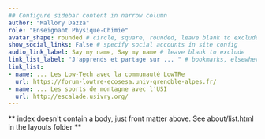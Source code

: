 ```yaml
---
## Configure sidebar content in narrow column
author: "Mallory Dazza"
role: "Enseignant Physique-Chimie"
avatar_shape: rounded # circle, square, rounded, leave blank to exclude
show_social_links: False # specify social accounts in site config
audio_link_label: Say my name, Say my name # leave blank to exclude
link_list_label: "J'apprends et partage sur ... " # bookmarks, elsewhere, etc.
link_list:
- name: ... Les Low-Tech avec la communauté LowTRe
  url: https://forum-lowtre-ecosesa.univ-grenoble-alpes.fr/
- name: ... Les sports de montagne avec l'USI
  url: http://escalade.usivry.org/
---
```


** index doesn't contain a body, just front matter above.
See about/list.html in the layouts folder **
